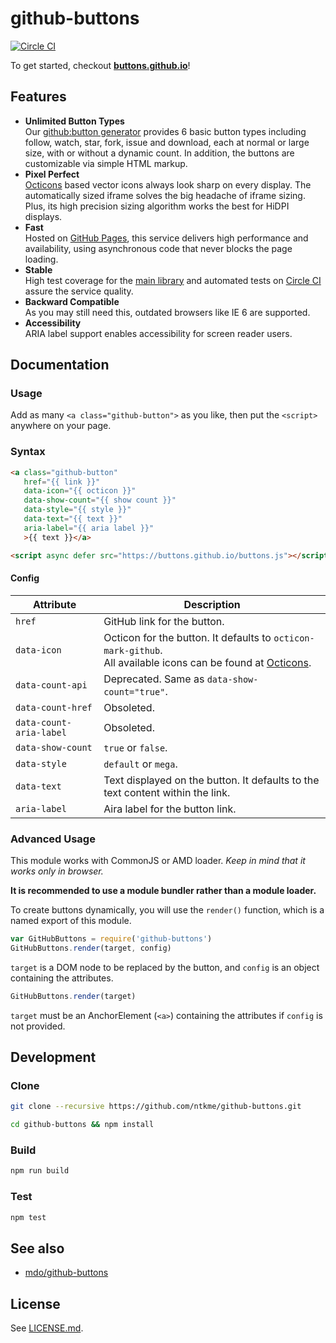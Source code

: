 github-buttons
==============

[![Circle CI](https://circleci.com/gh/ntkme/github-buttons.svg?style=svg)](https://circleci.com/gh/ntkme/github-buttons)

To get started, checkout **[buttons.github.io](https://buttons.github.io)**!  

## Features

- **Unlimited Button Types**  
  Our [github:button generator](https://buttons.github.io) provides 6 basic button types including follow, watch, star, fork, issue and download, each at normal or large size, with or without a dynamic count.  In addition, the buttons are customizable via simple HTML markup.
- **Pixel Perfect**  
  [Octicons](https://octicons.github.com) based vector icons always look sharp on every display.  The automatically sized iframe solves the big headache of iframe sizing.  Plus, its high precision sizing algorithm works the best for HiDPI displays.
- **Fast**  
  Hosted on [GitHub Pages](https://pages.github.com), this service delivers high performance and availability, using asynchronous code that never blocks the page loading.
- **Stable**  
  High test coverage for the [main library](buttons.js) and automated tests on [Circle CI](https://circleci.com/gh/ntkme/github-buttons) assure the service quality.
- **Backward Compatible**  
  As you may still need this, outdated browsers like IE 6 are supported.
- **Accessibility**  
  ARIA label support enables accessibility for screen reader users.

## Documentation

### Usage

Add as many `<a class="github-button">` as you like, then put the `<script>` anywhere on your page.

### Syntax

``` html
<a class="github-button"
   href="{{ link }}"
   data-icon="{{ octicon }}"
   data-show-count="{{ show count }}"
   data-style="{{ style }}"
   data-text="{{ text }}"
   aria-label="{{ aria label }}"
   >{{ text }}</a>
```

``` html
<script async defer src="https://buttons.github.io/buttons.js"></script>
```

#### Config

| Attribute               | Description                                                                                                                                     |
| ---------               | -----------                                                                                                                                     |
| `href`                  | GitHub link for the button.                                                                                                                     |
| `data-icon`             | Octicon for the button. It defaults to `octicon-mark-github`. <br> All available icons can be found at [Octicons](https://octicons.github.com). |
| `data-count-api`        | Deprecated. Same as `data-show-count="true"`.                                                                                                   |
| `data-count-href`       | Obsoleted.                                                                                                                                      |
| `data-count-aria-label` | Obsoleted.                                                                                                                                      |
| `data-show-count`       | `true` or `false`.                                                                                                                              |
| `data-style`            | `default` or `mega`.                                                                                                                            |
| `data-text`             | Text displayed on the button. It defaults to the text content within the link.                                                                  |
| `aria-label`            | Aira label for the button link.                                                                                                                 |

### Advanced Usage

This module works with CommonJS or AMD loader. *Keep in mind that it works only in browser.*

**It is recommended to use a module bundler rather than a module loader.**

To create buttons dynamically, you will use the `render()` function, which is a named export of this module.

``` javascript
var GitHubButtons = require('github-buttons')
GitHubButtons.render(target, config)
```

`target` is a DOM node to be replaced by the button, and `config` is an object containing the attributes.

``` javascript
GitHubButtons.render(target)
```

`target` must be an AnchorElement (`<a>`) containing the attributes if `config` is not provided.



Development
-----------

### Clone

``` sh
git clone --recursive https://github.com/ntkme/github-buttons.git
```

``` sh
cd github-buttons && npm install
```

### Build

``` sh
npm run build
```

### Test

``` sh
npm test
```



See also
--------

- [mdo/github-buttons](https://ghbtns.com)



License
-------

See [LICENSE.md](LICENSE.md).

